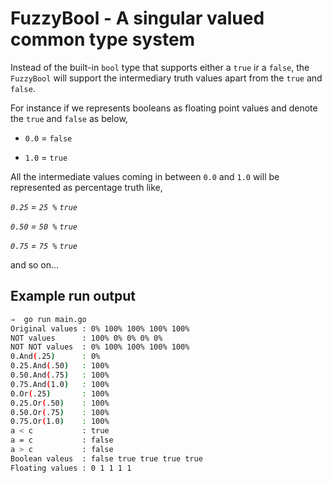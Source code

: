 # FuzzyBool - A singular valued common type system


Instead of the built-in `bool` type that supports either a `true` ir a `false`, the `FuzzyBool` will support the intermediary truth values apart from the `true` and `false`.

For instance if we represents booleans as floating point values and denote the `true` and `false` as below,

- `0.0` = `false`

- `1.0` = `true`

All the intermediate values coming in between `0.0` and `1.0` will be represented as percentage truth like,

_`0.25` = `25 %` `true`_

_`0.50` = `50 %` `true`_

_`0.75` = `75 %` `true`_

and so on...

## Example run output

```bash
⇒  go run main.go
Original values : 0% 100% 100% 100% 100%
NOT values      : 100% 0% 0% 0% 0%
NOT NOT values  : 0% 100% 100% 100% 100%
0.And(.25)      : 0%
0.25.And(.50)   : 100%
0.50.And(.75)   : 100%
0.75.And(1.0)   : 100%
0.Or(.25)       : 100%
0.25.Or(.50)    : 100%
0.50.Or(.75)    : 100%
0.75.Or(1.0)    : 100%
a < c           : true
a = c           : false
a > c           : false
Boolean valeus  : false true true true true
Floating values : 0 1 1 1 1
```